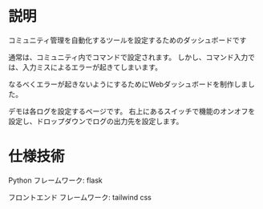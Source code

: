 # 説明

コミュニティ管理を自動化するツールを設定するためのダッシュボードです

通常は、コミュニティ内でコマンドで設定されます。
しかし、コマンド入力では、入力ミスによるエラーが起きてしまいます。

なるべくエラーが起きないようにするためにWebダッシュボードを制作しました。

デモは各ログを設定するページです。
右上にあるスイッチで機能のオンオフを設定し、ドロップダウンでログの出力先を設定します。


# 仕様技術

Python フレームワーク: flask

フロントエンド フレームワーク: tailwind css